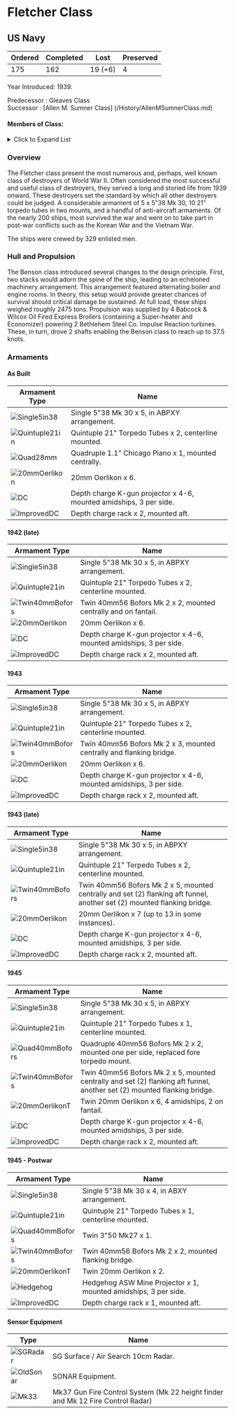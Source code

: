 # Fletcher Class
## US Navy

Ordered | Completed | Lost | Preserved
 ------ | ------ | ------ | ------ 
175 | 162 | 19 (+6) | 4 <br/>
 
Year Introduced: 1939. <br/>
 
Predecessor : Gleaves Class <br/>
Successor : [Allen M. Sumner Class] (/History/AllenMSumnerClass.md) <br/>

#### Members of Class: <br/>
<details>
	<summary>Click to Expand List</summary>
	
Icon | Name | Hull Number | Present
| ------ | ------ | ------ |  ------ |
![Fletcher](/Icons/Ship/EagleUnion/Fletcher.png) | Benson | DD-445 | Yes <br/>
![Radford](/Icons/Ship/EagleUnion/Radford.png) | Radford | DD-446 | Yes <br/>
![Jenkins](/Icons/Ship/EagleUnion/Jenkins.png) | Jenkins | DD-447 | Yes <br/>
![UnknownDD](/Icons/Ship/UnknownDD.png) | La Vallette | DD-448 | No <br/>
![Nicholas](/Icons/Ship/EagleUnion/Nicholas.png) | Nicholas | DD-449 | Yes <br/>
![UnknownDD](/Icons/Ship/UnknownDD.png) | O'Bannon | DD-450 | No <br/>
![UnknownDD](/Icons/Ship/UnknownDD.png) | Chevalier | DD-451 | No <br/>
![UnknownDD](/Icons/Ship/UnknownDD.png) | Saufley | DD-465 | No <br/>
![UnknownDD](/Icons/Ship/UnknownDD.png) | Waller | DD-466 | No <br/>
![UnknownDD](/Icons/Ship/UnknownDD.png) | Strong | DD-467 | No <br/>
![UnknownDD](/Icons/Ship/UnknownDD.png) | Taylor | DD-468 | No <br/>
![UnknownDD](/Icons/Ship/UnknownDD.png) | De Haven | DD-469 | No <br/>
![Bache](/Icons/Ship/EagleUnion/Bache.png) | Bache | DD-470 | Yes <br/>
![UnknownDD](/Icons/Ship/UnknownDD.png) | Beale | DD-471 | No <br/>
![UnknownDD](/Icons/Ship/UnknownDD.png) | Guest | DD-472 | No <br/>
![UnknownDD](/Icons/Ship/UnknownDD.png) | Bennett | DD-473 | No <br/>
![UnknownDD](/Icons/Ship/UnknownDD.png) | Fullam | DD-474 | No <br/>
![UnknownDD](/Icons/Ship/UnknownDD.png) | Hudson | DD-475 | No <br/>
![UnknownDD](/Icons/Ship/UnknownDD.png) | Hutchins | DD-476 | No <br/>
![UnknownDD](/Icons/Ship/UnknownDD.png) | Pringle | DD-477 | No <br/>
![Stanly](/Icons/Ship/EagleUnion/Stanly.png) | Stanly | DD-478 | Yes <br/>
![UnknownDD](/Icons/Ship/UnknownDD.png) | Stevens | DD-479 | No <br/>
![UnknownDD](/Icons/Ship/UnknownDD.png) | Halford | DD-450 | No <br/>
![UnknownDD](/Icons/Ship/UnknownDD.png) | Leutze | DD-481 | No <br/>
![UnknownDD](/Icons/Ship/UnknownDD.png) | Watson | DD-482 | No <br/>
![UnknownDD](/Icons/Ship/UnknownDD.png) | Philip | DD-498 | No <br/>
![UnknownDD](/Icons/Ship/UnknownDD.png) | Renshaw | DD-499 | No <br/>
![UnknownDD](/Icons/Ship/UnknownDD.png) | Ringgold | DD-500 | No <br/>
![UnknownDD](/Icons/Ship/UnknownDD.png) | Schroeder | DD-501 | No <br/>
![UnknownDD](/Icons/Ship/UnknownDD.png) | Sigsbee | DD-502 | No <br/>
![UnknownDD](/Icons/Ship/UnknownDD.png) | Conway | DD-507 | No <br/>
![UnknownDD](/Icons/Ship/UnknownDD.png) | Cony | DD-508 | No <br/>
![UnknownDD](/Icons/Ship/UnknownDD.png) | Converse | DD-509 | No <br/>
![UnknownDD](/Icons/Ship/UnknownDD.png) | Eaton | DD-510 | No <br/>
![Foote](/Icons/Ship/EagleUnion/Foote.png) | Foote | DD-511 | Yes <br/>
![Spence](/Icons/Ship/EagleUnion/Spence.png) | Spence | DD-512 | Yes <br/>
![UnknownDD](/Icons/Ship/UnknownDD.png) | Terry | DD-513 | No <br/>
![Thatcher](/Icons/Ship/EagleUnion/Thatcher.png) | Thatcher | DD-514 | Yes <br/>
![UnknownDD](/Icons/Ship/UnknownDD.png) | Anthony | DD-515 | No <br/>
![UnknownDD](/Icons/Ship/UnknownDD.png) | Wadsworth | DD-516 | No <br/>
![UnknownDD](/Icons/Ship/UnknownDD.png) | Walker | DD-517 | No <br/>
![UnknownDD](/Icons/Ship/UnknownDD.png) | Brownson | DD-518 | No <br/>
![UnknownDD](/Icons/Ship/UnknownDD.png) | Daly | DD-519 | No <br/>
![UnknownDD](/Icons/Ship/UnknownDD.png) | Isherwood | DD-520 | No <br/>
![Kimberly](/Icons/Ship/EagleUnion/Kimberly.png) | Kimberly | DD-521 | Yes <br/>
![UnknownDD](/Icons/Ship/UnknownDD.png) | Luce | DD-522 | No <br/>
![UnknownDD](/Icons/Ship/UnknownDD.png) | Abner Read | DD-526 | No <br/>
![UnknownDD](/Icons/Ship/UnknownDD.png) | Ammen | DD-527 | No <br/>
![Mullany](/Icons/Ship/EagleUnion/Mullany.png) | Mullany | DD-528 | Yes <br/>
![Bush](/Icons/Ship/EagleUnion/Bush.png) | Bush | DD-529 | Yes <br/>
![UnknownDD](/Icons/Ship/UnknownDD.png) | Trathen | DD-530 | No <br/>
![Hazelwood](/Icons/Ship/EagleUnion/Hazelwood.png) | Hazelwood | DD-531 | Yes <br/>
![UnknownDD](/Icons/Ship/UnknownDD.png) | Heermann | DD-532 | No <br/>
![UnknownDD](/Icons/Ship/UnknownDD.png) | Hoel | DD-533 | No <br/>
![UnknownDD](/Icons/Ship/UnknownDD.png) | McCord | DD-534 | No <br/>
![UnknownDD](/Icons/Ship/UnknownDD.png) | Miller | DD-535 | No <br/>
![UnknownDD](/Icons/Ship/UnknownDD.png) | Owen | DD-536 | No <br/>
![UnknownDD](/Icons/Ship/UnknownDD.png) | The Sullivans | DD-537 | No <br/>
![Hazelwood](/Icons/Ship/EagleUnion/Stephen_Potter.png) | Stephen Potter | DD-538 | Yes <br/>
![UnknownDD](/Icons/Ship/UnknownDD.png) | Tingley | DD-539 | No <br/>
![UnknownDD](/Icons/Ship/UnknownDD.png) | Twining | DD-540 | No <br/>
![UnknownDD](/Icons/Ship/UnknownDD.png) | Yarnall | DD-541 | No <br/>
![UnknownDD](/Icons/Ship/UnknownDD.png) | Boyd | DD-544 | No <br/>
![UnknownDD](/Icons/Ship/UnknownDD.png) | Bradford | DD-545 | No <br/>
![UnknownDD](/Icons/Ship/UnknownDD.png) | Brown | DD-546 | No <br/>
![UnknownDD](/Icons/Ship/UnknownDD.png) | Cowell | DD-547 | No <br/>
![UnknownDD](/Icons/Ship/UnknownDD.png) | Capps | DD-550 | No <br/>
![UnknownDD](/Icons/Ship/UnknownDD.png) | David W. Taylor | DD-551 | No <br/>
![UnknownDD](/Icons/Ship/UnknownDD.png) | Evans | DD-552 | No <br/>
![UnknownDD](/Icons/Ship/UnknownDD.png) | John D. Henley | DD-553 | No <br/>
![UnknownDD](/Icons/Ship/UnknownDD.png) | Franks | DD-554 | No <br/>
![UnknownDD](/Icons/Ship/UnknownDD.png) | Haggard | DD-555 | No <br/>
![UnknownDD](/Icons/Ship/UnknownDD.png) | Hailey | DD-556 | No <br/>
![UnknownDD](/Icons/Ship/UnknownDD.png) | Johnston | DD-557 | No <br/>
![UnknownDD](/Icons/Ship/UnknownDD.png) | Laws | DD-558 | No <br/>
![UnknownDD](/Icons/Ship/UnknownDD.png) | Longshaw | DD-559 | No <br/>
![UnknownDD](/Icons/Ship/UnknownDD.png) | Morrison | DD-560 | No <br/>
![UnknownDD](/Icons/Ship/UnknownDD.png) | Pritchett | DD-561 | No <br/>
![UnknownDD](/Icons/Ship/UnknownDD.png) | Robinson | DD-562 | No <br/>
![UnknownDD](/Icons/Ship/UnknownDD.png) | Ross | DD-563 | No <br/>
![UnknownDD](/Icons/Ship/UnknownDD.png) | Rowe | DD-564 | No <br/>
![Smalley](/Icons/Ship/EagleUnion/Smalley.png) | Smalley | DD-565 | Yes <br/>
![UnknownDD](/Icons/Ship/UnknownDD.png) | Stoddard | DD-566 | No <br/>
![UnknownDD](/Icons/Ship/UnknownDD.png) | Watts | DD-567 | No <br/>
![UnknownDD](/Icons/Ship/UnknownDD.png) | Wren | DD-568 | No <br/>
![Aulick](/Icons/Ship/EagleUnion/Aulick.png) | Aulick | DD-569 | Yes <br/>
![Charles_Ausburne](/Icons/Ship/EagleUnion/Charles_Ausburne.png) | Charles Ausburne | DD-570 | Yes <br/>
![UnknownDD](/Icons/Ship/UnknownDD.png) | Claxton | DD-571 | No <br/>
![UnknownDD](/Icons/Ship/UnknownDD.png) | Dyson | DD-572 | No <br/>
![UnknownDD](/Icons/Ship/UnknownDD.png) | Harrison | DD-573 | No <br/>
![UnknownDD](/Icons/Ship/UnknownDD.png) | John Rodger | DD-574 | No <br/>
![UnknownDD](/Icons/Ship/UnknownDD.png) | McKee | DD-575 | No <br/>
![UnknownDD](/Icons/Ship/UnknownDD.png) | Murray | DD-576 | No <br/>
![UnknownDD](/Icons/Ship/UnknownDD.png) | Sproston | DD-577 | No <br/>
![UnknownDD](/Icons/Ship/UnknownDD.png) | Wickes | DD-578 | No <br/>
![UnknownDD](/Icons/Ship/UnknownDD.png) | William D. Porter | DD-579 | No <br/>
![UnknownDD](/Icons/Ship/UnknownDD.png) | Young | DD-580 | No <br/>
![UnknownDD](/Icons/Ship/UnknownDD.png) | Charrette | DD-581 | No <br/>
![UnknownDD](/Icons/Ship/UnknownDD.png) | Connor | DD-582 | No <br/>
![UnknownDD](/Icons/Ship/UnknownDD.png) | Hall | DD-583 | No <br/>
![UnknownDD](/Icons/Ship/UnknownDD.png) | Halligan | DD-584 | No <br/>
![UnknownDD](/Icons/Ship/UnknownDD.png) | Haraden | DD-585 | No <br/>
![UnknownDD](/Icons/Ship/UnknownDD.png) | Newcomb | DD-586 | No <br/>
![UnknownDD](/Icons/Ship/UnknownDD.png) | Bell | DD-587 | No <br/>
![UnknownDD](/Icons/Ship/UnknownDD.png) | Burns | DD-588 | No <br/>
![UnknownDD](/Icons/Ship/UnknownDD.png) | Izard | DD-589 | No <br/>
![UnknownDD](/Icons/Ship/UnknownDD.png) | Paul Hamilton | DD-590 | No <br/>
![UnknownDD](/Icons/Ship/UnknownDD.png) | Twiggs | DD-591 | No <br/>
![UnknownDD](/Icons/Ship/UnknownDD.png) | Howorth | DD-592 | No <br/>
![UnknownDD](/Icons/Ship/UnknownDD.png) | Killen | DD-593 | No <br/>
![UnknownDD](/Icons/Ship/UnknownDD.png) | Hart | DD-594 | No <br/>
![UnknownDD](/Icons/Ship/UnknownDD.png) | Metcalf | DD-595 | No <br/>
![UnknownDD](/Icons/Ship/UnknownDD.png) | Shields | DD-596 | No <br/>
![UnknownDD](/Icons/Ship/UnknownDD.png) | Wiley | DD-597 | No <br/>
![UnknownDD](/Icons/Ship/UnknownDD.png) | Abbot | DD-629 | No <br/>
![UnknownDD](/Icons/Ship/UnknownDD.png) | Braine | DD-630 | No <br/>
![UnknownDD](/Icons/Ship/UnknownDD.png) | Erben | DD-631 | No <br/>
![UnknownDD](/Icons/Ship/UnknownDD.png) | Hale | DD-642 | No <br/>
![UnknownDD](/Icons/Ship/UnknownDD.png) | Sigourney | DD-643 | No <br/>
![UnknownDD](/Icons/Ship/UnknownDD.png) | Stembel | DD-644 | No <br/>
![UnknownDD](/Icons/Ship/UnknownDD.png) | Albert W. Grant | DD-649 | No <br/>
![UnknownDD](/Icons/Ship/UnknownDD.png) | Caperton | DD-650 | No <br/>
![UnknownDD](/Icons/Ship/UnknownDD.png) | Cogswell | DD-651 | No <br/>
![UnknownDD](/Icons/Ship/UnknownDD.png) | Ingersoll | DD-652 | No <br/>
![UnknownDD](/Icons/Ship/UnknownDD.png) | Knapp | DD-653 | No <br/>
![UnknownDD](/Icons/Ship/UnknownDD.png) | Bearss | DD-654 | No <br/>
![UnknownDD](/Icons/Ship/UnknownDD.png) | John Hood | DD-655 | No <br/>
![UnknownDD](/Icons/Ship/UnknownDD.png) | Van Valkenburgh | DD-656 | No <br/>
![UnknownDD](/Icons/Ship/UnknownDD.png) | Charles J. Badger | DD-657 | No <br/>
![UnknownDD](/Icons/Ship/UnknownDD.png) | Colahan | DD-658 | No <br/>
![UnknownDD](/Icons/Ship/UnknownDD.png) | Dashiell | DD-659 | No <br/>
![UnknownDD](/Icons/Ship/UnknownDD.png) | Bullard | DD-660 | No <br/>
![UnknownDD](/Icons/Ship/UnknownDD.png) | Kidd | DD-661 | No <br/>
![UnknownDD](/Icons/Ship/UnknownDD.png) | Bennion | DD-662 | No <br/>
![UnknownDD](/Icons/Ship/UnknownDD.png) | Heywood L. Edwards | DD-663 | No <br/>
![UnknownDD](/Icons/Ship/UnknownDD.png) | Richard P. Leary | DD-664 | No <br/>
![UnknownDD](/Icons/Ship/UnknownDD.png) | Bryant | DD-665 | No <br/>
![UnknownDD](/Icons/Ship/UnknownDD.png) | Black | DD-666 | No <br/>
![UnknownDD](/Icons/Ship/UnknownDD.png) | Chauncey | DD-667 | No <br/>
![UnknownDD](/Icons/Ship/UnknownDD.png) | Clarence K. Bronson | DD-668 | No <br/>
![UnknownDD](/Icons/Ship/UnknownDD.png) | Cotten | DD-669 | No <br/>
![UnknownDD](/Icons/Ship/UnknownDD.png) | Dortch | DD-670 | No <br/>
![UnknownDD](/Icons/Ship/UnknownDD.png) | Gatling | DD-671 | No <br/>
![UnknownDD](/Icons/Ship/UnknownDD.png) | Healy | DD-672 | No <br/>
![UnknownDD](/Icons/Ship/UnknownDD.png) | Hickox | DD-673 | No <br/>
![UnknownDD](/Icons/Ship/UnknownDD.png) | Hunt | DD-674 | No <br/>
![UnknownDD](/Icons/Ship/UnknownDD.png) | Lewis Hancock | DD-675 | No <br/>
![UnknownDD](/Icons/Ship/UnknownDD.png) | Marshall | DD-676 | No <br/>
![UnknownDD](/Icons/Ship/UnknownDD.png) | McDermut | DD-677 | No <br/>
![UnknownDD](/Icons/Ship/UnknownDD.png) | McGowan| DD-678 | No <br/>
![UnknownDD](/Icons/Ship/UnknownDD.png) | McNair| DD-679 | No <br/>
![UnknownDD](/Icons/Ship/UnknownDD.png) | Melvin | DD-680 | No <br/>
![UnknownDD](/Icons/Ship/UnknownDD.png) | Hopewell | DD-681 | No <br/>
![UnknownDD](/Icons/Ship/UnknownDD.png) | Porterfield | DD-682 | No <br/>
![UnknownDD](/Icons/Ship/UnknownDD.png) | Stockham | DD-683 | No <br/>
![UnknownDD](/Icons/Ship/UnknownDD.png) | Wedderburn | DD-684 | No <br/>
![UnknownDD](/Icons/Ship/UnknownDD.png) | Picking | DD-685 | No <br/>
![Halsey_Powell](/Icons/Ship/EagleUnion/Halsey_Powell.png) | Halsey Powell | DD-686 | Yes <br/>
![UnknownDD](/Icons/Ship/UnknownDD.png) | Uhlmann | DD-687 | No <br/>
![UnknownDD](/Icons/Ship/UnknownDD.png) | Remey | DD-688 | No <br/>
![UnknownDD](/Icons/Ship/UnknownDD.png) | Wadleigh | DD-689 | No <br/>
![UnknownDD](/Icons/Ship/UnknownDD.png) | Norman Scott | DD-690 | No <br/>
![UnknownDD](/Icons/Ship/UnknownDD.png) | Metz | DD-691 | No <br/>
![UnknownDD](/Icons/Ship/UnknownDD.png) | Callaghan | DD-792 | No <br/>
![UnknownDD](/Icons/Ship/UnknownDD.png) | Cassin Young | DD-793 | No <br/>
![UnknownDD](/Icons/Ship/UnknownDD.png) | Irwin | DD-794 | No <br/>
![UnknownDD](/Icons/Ship/UnknownDD.png) | Preston | DD-795 | No <br/>
![UnknownDD](/Icons/Ship/UnknownDD.png) | Benham | DD-796 | No <br/>
![UnknownDD](/Icons/Ship/UnknownDD.png) | Cushing | DD-797 | No <br/>
![UnknownDD](/Icons/Ship/UnknownDD.png) | Monssen | DD-798 | No <br/>
![UnknownDD](/Icons/Ship/UnknownDD.png) | Jarvis | DD-799 | No <br/>
![UnknownDD](/Icons/Ship/UnknownDD.png) | Porter | DD-800 | No <br/>
![UnknownDD](/Icons/Ship/UnknownDD.png) | Colhoun | DD-801 | No <br/>
![UnknownDD](/Icons/Ship/UnknownDD.png) | Gregory | DD-802 | No <br/>
![UnknownDD](/Icons/Ship/UnknownDD.png) | Little | DD-803 | No <br/>
![UnknownDD](/Icons/Ship/UnknownDD.png) | Rooks | DD-804 | No <br/>

</details>

### Overview

The Fletcher class present the most numerous and, perhaps, well known class of destroyers of World War II. Often considered the most successful and useful class of destroyers, they served a long and storied life from 1939 onward. These destroyers set the standard by which all other destroyers could be judged. A considerable armament of 5 x 5"38 Mk 30, 10 21" torpedo tubes in two mounts, and a handful of anti-aircraft armaments. Of the nearly 200 ships, most survived the war and went on to take part in post-war conflicts such as the Korean War and the Vietnam War.

The ships were crewed by 329 enlisted men. <br/>

### Hull and Propulsion

The Benson class introduced several changes to the design principle. First, two stacks would adorn the spine of the ship, leading to an echeloned machinery arrangement. This arrangement featured alternating boiler and engine rooms. In theory, this setup would provide greater chances of survival should critical damage be sustained. At full load, these ships weighed roughly 2475 tons. Propulsion was supplied by 4 Babcock & Wilcox Oil Fired Express Broilers (containing a Super-heater and Economizer) powering 2 Bethlehem Steel Co. Impulse Reaction turbines. These, in turn, drove 2 shafts enabling the Benson class to reach up to 37.5 knots.

### Armaments

#### As Built

Armament Type | Name |
 ------ | ------ |
![Single5in38](/Icons/Equipment/Guns/DD/5in38.png) | Single 5"38 Mk 30 x 5, in ABPXY arrangement.
![Quintuple21in](/Icons/Equipment/Torpedo/Surface/21inQuintupleUSN.png) | Quintuple 21" Torpedo Tubes x 2, centerline mounted.
![Quad28mm](/Icons/Equipment/AA/Quad1in.png) | Quadruple 1.1" Chicago Piano x 1, mounted centrally.
![20mmOerlikon](/Icons/Equipment/AA/20mmOerlikon.png) | 20mm Oerlikon x 6.
![DC](/Icons/Equipment/Auxiliary/DepthCharge.png) | Depth charge K-gun projector x 4-6, mounted amidships, 3 per side.
![ImprovedDC](/Icons/Equipment/Auxiliary/ImprovedDepthCharge.png) | Depth charge rack x 2, mounted aft. <br/>

#### 1942 (late)

Armament Type | Name |
 ------ | ------ |
![Single5in38](/Icons/Equipment/Guns/DD/5in38.png) | Single 5"38 Mk 30 x 5, in ABPXY arrangement.
![Quintuple21in](/Icons/Equipment/Torpedo/Surface/21inQuintupleUSN.png) | Quintuple 21" Torpedo Tubes x 2, centerline mounted.
![Twin40mmBofors](/Icons/Equipment/AA/Twin40mmUSN.png) | Twin 40mm56 Bofors Mk 2 x 2, mounted centrally and on fantail.
![20mmOerlikon](/Icons/Equipment/AA/20mmOerlikon.png) | 20mm Oerlikon x 6.
![DC](/Icons/Equipment/Auxiliary/DepthCharge.png) | Depth charge K-gun projector x 4-6, mounted amidships, 3 per side.
![ImprovedDC](/Icons/Equipment/Auxiliary/ImprovedDepthCharge.png) | Depth charge rack x 2, mounted aft. <br/>

#### 1943

Armament Type | Name |
 ------ | ------ |
![Single5in38](/Icons/Equipment/Guns/DD/5in38.png) | Single 5"38 Mk 30 x 5, in ABPXY arrangement.
![Quintuple21in](/Icons/Equipment/Torpedo/Surface/21inQuintupleUSN.png) | Quintuple 21" Torpedo Tubes x 2, centerline mounted.
![Twin40mmBofors](/Icons/Equipment/AA/Twin40mmUSN.png) | Twin 40mm56 Bofors Mk 2 x 3, mounted centrally and flanking bridge.
![20mmOerlikon](/Icons/Equipment/AA/20mmOerlikon.png) | 20mm Oerlikon x 6.
![DC](/Icons/Equipment/Auxiliary/DepthCharge.png) | Depth charge K-gun projector x 4-6, mounted amidships, 3 per side.
![ImprovedDC](/Icons/Equipment/Auxiliary/ImprovedDepthCharge.png) | Depth charge rack x 2, mounted aft. <br/>

#### 1943 (late)

Armament Type | Name |
 ------ | ------ |
![Single5in38](/Icons/Equipment/Guns/DD/5in38.png) | Single 5"38 Mk 30 x 5, in ABPXY arrangement.
![Quintuple21in](/Icons/Equipment/Torpedo/Surface/21inQuintupleUSN.png) | Quintuple 21" Torpedo Tubes x 2, centerline mounted.
![Twin40mmBofors](/Icons/Equipment/AA/Twin40mmUSN.png) | Twin 40mm56 Bofors Mk 2 x 5, mounted centrally and set (2) flanking aft funnel, another set (2) mounted flanking bridge.
![20mmOerlikon](/Icons/Equipment/AA/20mmOerlikon.png) | 20mm Oerlikon x 7 (up to 13 in some instances).
![DC](/Icons/Equipment/Auxiliary/DepthCharge.png) | Depth charge K-gun projector x 4-6, mounted amidships, 3 per side.
![ImprovedDC](/Icons/Equipment/Auxiliary/ImprovedDepthCharge.png) | Depth charge rack x 2, mounted aft. <br/>

#### 1945

Armament Type | Name |
 ------ | ------ |
![Single5in38](/Icons/Equipment/Guns/DD/5in38.png) | Single 5"38 Mk 30 x 5, in ABPXY arrangement.
![Quintuple21in](/Icons/Equipment/Torpedo/Surface/21inQuintupleUSN.png) | Quintuple 21" Torpedo Tubes x 1, centerline mounted.
![Quad40mmBofors](/Icons/Equipment/AA/Quad40mmUSN.png) | Quadruple 40mm56 Bofors Mk 2 x 2, mounted one per side, replaced fore torpedo mount.
![Twin40mmBofors](/Icons/Equipment/AA/Twin40mmUSN.png) | Twin 40mm56 Bofors Mk 2 x 5, mounted centrally and set (2) flanking aft funnel, another set (2) mounted flanking bridge.
![20mmOerlikonT](/Icons/Equipment/AA/20mmOerlikonT.png) | Twin 20mm Oerlikon x 6, 4 amidships, 2 on fantail.
![DC](/Icons/Equipment/Auxiliary/DepthCharge.png) | Depth charge K-gun projector x 4-6, mounted amidships, 3 per side.
![ImprovedDC](/Icons/Equipment/Auxiliary/ImprovedDepthCharge.png) | Depth charge rack x 2, mounted aft. <br/>

#### 1945 - Postwar

Armament Type | Name |
 ------ | ------ |
![Single5in38](/Icons/Equipment/Guns/DD/5in38.png) | Single 5"38 Mk 30 x 4, in ABXY arrangement.
![Quintuple21in](/Icons/Equipment/Torpedo/Surface/21inQuintupleUSN.png) | Quintuple 21" Torpedo Tubes x 1, centerline mounted.
![Quad40mmBofors](/Icons/Equipment/AA/3in50Mk27.png) | Twin 3"50 Mk27 x 1.
![Twin40mmBofors](/Icons/Equipment/AA/Twin40mmUSN.png) | Twin 40mm56 Bofors Mk 2 x 2, mounted flanking bridge.
![20mmOerlikonT](/Icons/Equipment/AA/20mmOerlikonT.png) | Twin 20mm Oerlikon x 2.
![Hedgehog](/Icons/Equipment/Auxiliary/Hedgehog.png) | Hedgehog ASW Mine Projector x 1, mounted amidships, 3 per side.
![ImprovedDC](/Icons/Equipment/Auxiliary/ImprovedDepthCharge.png) | Depth charge rack x 1, mounted aft. <br/>

#### Sensor Equipment

Type | Name |
 ------ | ------ |
![SGRadar](/Icons/Equipment/Auxiliary/SGRadar.png) | SG Surface / Air Search 10cm Radar. <br/>
![OldSonar](/Icons/Equipment/Auxiliary/OldSonar.png) | SONAR Equipment. <br/>
![Mk33](/Icons/Equipment/Auxiliary/Mk33FireDirector.png) | Mk37 Gun Fire Control System (Mk 22 height finder and Mk 12 Fire Control Radar) <br/>